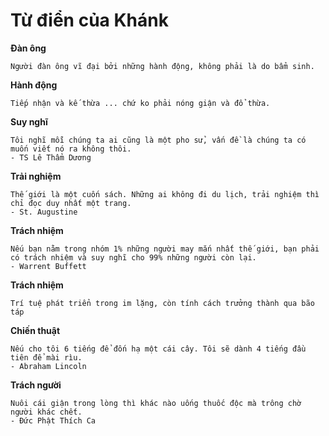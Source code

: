 # Từ điển của Khánk

**Đàn ông**
```
Người đàn ông vĩ đại bởi những hành động, không phải là do bẩm sinh.
```

**Hành động**
```
Tiếp nhận và kế thừa ... chứ ko phải nóng giận và đổ thừa.
```

**Suy nghĩ**
```
Tôi nghĩ mỗi chúng ta ai cũng là một pho sử, vấn đề là chúng ta có muốn viết nó ra không thôi.
- TS Lê Thẩm Dương
```

**Trải nghiệm**
```
Thế giới là một cuốn sách. Những ai không đi du lịch, trải nghiệm thì chỉ đọc duy nhất một trang.
- St. Augustine
```

**Trách nhiệm**
```
Nếu bạn nằm trong nhóm 1% những người may mắn nhất thế giới, bạn phải có trách nhiệm và suy nghĩ cho 99% những người còn lại.
- Warrent Buffett
```

**Trách nhiệm**
```
Trí tuệ phát triển trong im lặng, còn tính cách trưởng thành qua bão táp
```

**Chiến thuật**
```
Nếu cho tôi 6 tiếng để đốn hạ một cái cây. Tôi sẽ dành 4 tiếng đầu tiên để mài rìu.
- Abraham Lincoln
```

**Trách người**
```
Nuôi cái giận trong lòng thì khác nào uống thuốc độc mà trông chờ người khác chết.
- Đức Phật Thích Ca
```